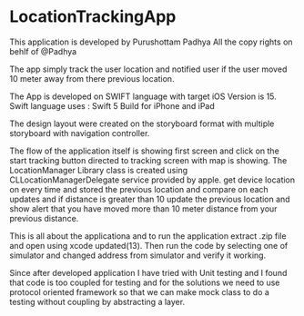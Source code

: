 # LocationTrackingApp

This application is developed by Purushottam Padhya 
All the copy rights on behlf of @Padhya

The app simply track the user location and notified user if the user moved 10 meter away from there previous location. 

The App is developed on SWIFT language with target iOS Version is 15. 
Swift language uses : Swift 5
Build for iPhone and iPad

The design layout were created on the storyboard format with multiple storyboard with navigation controller. 

The flow of the application itself is showing first screen and click on the start tracking button directed to tracking screen with map is showing. 
The LocationManager Library class is created using CLLocationManagerDelegate service provided by apple. get device location on every time and stored the previous location and compare on each updates and if distance is greater than 10 update the previous location and show alert that you have moved more than 10 meter distance from your previous distance. 

This is all about the applicationa and to run the application extract .zip file and open using xcode updated(13).
Then run the code by selecting one of simulator and changed address from simulator and verify it working.

Since after developed application I have tried with Unit testing and I found that code is too coupled for testing and for the solutions we need to use protocol oriented framework so that we can make mock class to do a testing without coupling by abstracting a layer.



